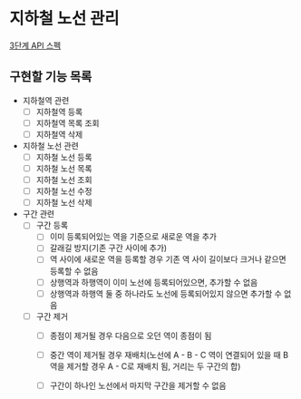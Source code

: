 # 지하철 노선 관리

[3단계 API 스펙](https://techcourse-storage.s3.ap-northeast-2.amazonaws.com/c682be69ae4e412c9e3905a59ef7b7ed#_%EC%A7%80%ED%95%98%EC%B2%A0_%EB%85%B8%EC%84%A0_%EB%93%B1%EB%A1%9D)

## 구현할 기능 목록

- 지하철역 관련
  - [ ] 지하철역 등록
  - [ ] 지하철역 목록 조회
  - [ ] 지하철역 삭제
- 지하철 노선 관련
  - [ ] 지하철 노선 등록
  - [ ] 지하철 노선 목록
  - [ ] 지하철 노선 조회
  - [ ] 지하철 노선 수정
  - [ ] 지하철 노선 삭제
- 구간 관련
  - [ ] 구간 등록
    - [ ] 이미 등록되어있는 역을 기준으로 새로운 역을 추가
    - [ ] 갈래길 방지(기존 구간 사이에 추가)
    - [ ] 역 사이에 새로운 역을 등록할 경우 기존 역 사이 길이보다 크거나 같으면 등록할 수 없음
    - [ ] 상행역과 하행역이 이미 노선에 등록되어있으면, 추가할 수 없음
    - [ ] 상행역과 하행역 둘 중 하나라도 노선에 등록되어있지 않으면 추가할 수 없음
  - [ ] 구간 제거
    - [ ] 종점이 제거될 경우 다음으로 오던 역이 종점이 됨
    - [ ] 중간 역이 제거될 경우 재배치(노선에 A - B - C 역이 연결되어 있을 때 B역을 제거할 경우 A - C로 재배치 됨, 거리는 두 구간의 합)
    - [ ] 구간이 하나인 노선에서 마지막 구간을 제거할 수 없음

